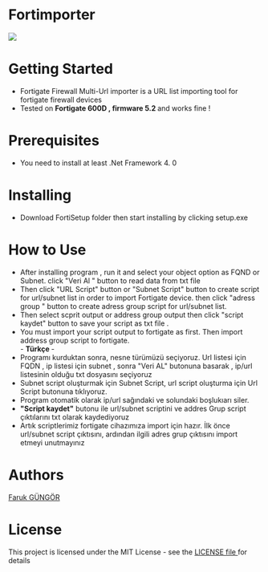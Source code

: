 # Fortimporter
<img src="https://portforward.com/help/firewall-to-internet.jpg">

# Getting Started 
- Fortigate Firewall Multi-Url importer is a URL list importing tool for fortigate firewall devices  </br>
- Tested on <b>Fortigate 600D , firmware 5.2 </b>and works fine ! </br>

# Prerequisites

- You need to install at least .Net Framework 4. 0 

# Installing 
- Download FortiSetup folder then start installing by clicking setup.exe  

# How to Use 
 - After installing program , run it and select your object option as FQND or Subnet. click "Veri Al "  button to read data from txt file </br>
- Then click "URL Script" button or "Subnet Script" button  to create script for url/subnet list in order to import Fortigate device. then click "adress group " button to create adress group script for url/subnet list. 
- Then select scprit output or address group output then click "script kaydet" button to save your script as txt file .
- You must import your script output to fortigate as first. Then import address group script to fortigate. </br>
 *-* <b>Türkçe </b>*-*  </br>
 - Programı kurduktan sonra, nesne  türümüzü seçiyoruz. Url listesi için FQDN , ip listesi için subnet , sonra "Veri AL" butonuna basarak , ip/url listesinin olduğu txt dosyasını seçiyoruz </br> 
 - Subnet script oluşturmak için Subnet Script, url script oluşturma için Url Script butonuna tıklıyoruz. </br>
 - Program otomatik olarak ip/url sağındaki ve solundaki boşlukıarı siler. </br>
 - <b>"Script kaydet"</b> butonu ile url/subnet scriptini ve addres Grup script çıktılarını txt olarak kaydediyoruz </br>
 - Artık scriptlerimiz fortigate cihazımıza import için hazır. İlk önce url/subnet script çıktısını, ardından ilgili adres grup çıktısını import etmeyi unutmayınız 
# Authors 

<a href="https://github.com/farcompen"> Faruk GÜNGÖR </a>

# License
This project is licensed under the MIT License - see the <a href="https://github.com/farcompen/Fortimporter/blob/master/LICENSE">LICENSE file </a> for details



